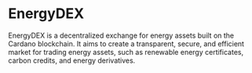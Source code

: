 # EnergyDEX
EnergyDEX is a decentralized exchange for energy assets built on the Cardano blockchain. It aims to create a transparent, secure, and efficient market for trading energy assets, such as renewable energy certificates, carbon credits, and energy derivatives.
